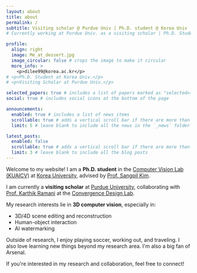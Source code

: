 ```yaml
---
layout: about
title: about
permalink: /
subtitle: Visiting scholar @ Purdue Univ | Ph.D. student @ Korea Univ
# Currently working at Purdue Univ. as a visiting scholar | Ph.D. Student at Korea Univ.

profile:
  align: right
  image: Me_at_dessert.jpg
  image_circular: false # crops the image to make it circular
  more_info: >
    <p>dilee99@korea.ac.kr</p>
# <p>Ph.D. Student at Korea Univ.</p>
# <p>Visiting Scholar at Purdue Univ.</p>

selected_papers: true # includes a list of papers marked as "selected={true}"
social: true # includes social icons at the bottom of the page

announcements:
  enabled: true # includes a list of news items
  scrollable: true # adds a vertical scroll bar if there are more than 3 news items
  limit: 5 # leave blank to include all the news in the `_news` folder

latest_posts:
  enabled: false
  scrollable: true # adds a vertical scroll bar if there are more than 3 new posts items
  limit: 3 # leave blank to include all the blog posts
---
```


Welcome to my website! I am a **Ph.D. student** in the [Computer Vision Lab (KUAICV)](https://kuaicv.com/) at [Korea University](https://www.korea.edu/sites/en/index.do), advised by [Prof. Sangpil Kim](https://kuaicv.com/professor/?theme=pub/antoniau0026hide_banners=true). 

I am currently a **visiting scholar** at [Purdue University](https://www.purdue.edu/), collaborating with [Prof. Karthik Ramani](https://engineering.purdue.edu/~ramani/wordpress/) at the [Convergence Design Lab](https://engineering.purdue.edu/cdesign/wp/).

My research interests lie in **3D computer vision**, especially in:
- 3D/4D scene editing and reconstruction
- Human-object interaction  
- AI watermarking

Outside of research, I enjoy playing soccer, working out, and traveling. I also love learning new things beyond my research area. I'm also a big fan of Arsenal.

If you're interested in my research and collaboration, feel free to connect!